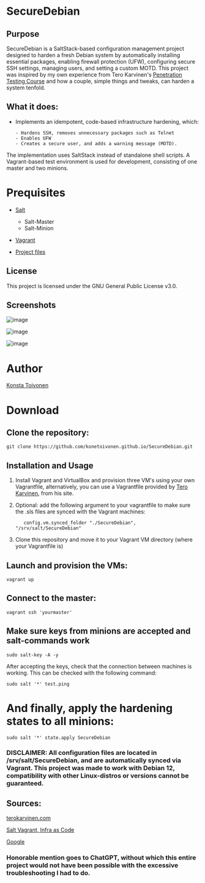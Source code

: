 # SecureDebian
## Purpose
SecureDebian is a SaltStack-based configuration management project designed to harden a fresh Debian system by automatically installing essential packages, enabling firewall protection (UFW), configuring secure SSH settings, managing users, and setting a custom MOTD. This project was inspired by my own experience from Tero Karvinen's [Penetration Testing Course](https://terokarvinen.com/tunkeutumistestaus/) and how a couple, simple things and tweaks, can harden a system tenfold.

## What it does:


- Implements an idempotent, code-based infrastructure hardening, which:

      - Hardens SSH, removes unnecessary packages such as Telnet
      - Enables UFW
      - Creates a secure user, and adds a warning message (MOTD).
  
The implementation uses SaltStack instead of standalone shell scripts.
A Vagrant-based test environment is used for development, consisting of one master and two minions.


# Prequisites

- [Salt](https://saltproject.io/)
    - Salt-Master
    - Salt-Minion

- [Vagrant](https://developer.hashicorp.com/vagrant)

-  [Project files](https://github.com/konetoivonen/konetoivonen.github.io/tree/main/secure-ubuntu/salt)

## License
This project is licensed under the GNU General Public License v3.0.

## Screenshots

![image](https://github.com/user-attachments/assets/98b89187-8655-4125-94f5-9df16fe02fc5)

![image](https://github.com/user-attachments/assets/50669e95-7781-4afb-84e5-393d0bd25e59)

![image](https://github.com/user-attachments/assets/2a3a53b9-a8b6-4cd6-a977-d13a256504f0)


# Author
[Konsta Toivonen](https://github.com/konetoivonen)

# Download
## Clone the repository:

    git clone https://github.com/konetoivonen.github.io/SecureDebian.git
    
## Installation and Usage
1. Install Vagrant and VirtualBox and provision three VM's using your own Vagrantfile, alternatively, you can use a Vagrantfile provided by [Tero Karvinen](https://terokarvinen.com/2023/salt-vagrant/#infra-as-code---your-wishes-as-a-text-file), from his site.
2. Optional: add the following argument to your vagrantfile to make sure the .sls files are synced with the Vagrant machines:

          config.vm.synced_folder "./SecureDebian", "/srv/salt/SecureDebian"

3. Clone this repository and move it to your Vagrant VM directory (where your Vagrantfile is)

## Launch and provision the VMs:

    vagrant up
    
## Connect to the master:

    vagrant ssh 'yourmaster'

## Make sure keys from minions are accepted and salt-commands work

    sudo salt-key -A -y
After accepting the keys, check that the connection between machines is working. This can be checked with the following command:

    sudo salt '*' test.ping
    
# And finally, apply the hardening states to all minions:

    sudo salt '*' state.apply SecureDebian

### DISCLAIMER: All configuration files are located in /srv/salt/SecureDebian, and are automatically synced via Vagrant. This project was made to work with Debian 12, compatibility with other Linux-distros or versions cannot be guaranteed.

## Sources:

[terokarvinen.com](https://terokarvinen.com/palvelinten-hallinta/)

[Salt Vagrant, Infra as Code](https://terokarvinen.com/2023/salt-vagrant/#infra-as-code---your-wishes-as-a-text-file)

[Google](google.com)

### Honorable mention goes to ChatGPT, without which this entire project would not have been possible with the excessive troubleshooting I had to do.
